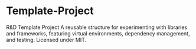 # Template-Project
 R&amp;D Template Project A reusable structure for experimenting with libraries and frameworks, featuring virtual environments, dependency management, and testing. Licensed under MIT.
